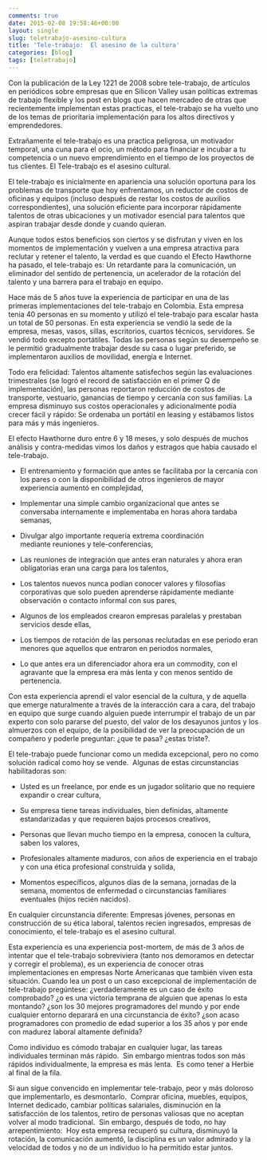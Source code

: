 ```yaml
---
comments: true
date: 2015-02-08 19:58:46+00:00
layout: single
slug: teletrabajo-asesino-cultura
title: 'Tele-trabajo:  El asesino de la cultura'
categories: [blog]
tags: [teletrabajo]
---
```


Con la publicación de la Ley 1221 de 2008 sobre tele-trabajo, de artículos en
periódicos sobre empresas que en Silicon Valley usan políticas extremas de
trabajo flexible y los post en blogs que hacen mercadeo de otras que
recientemente implementan estas practicas, el tele-trabajo se ha vuelto uno de
los temas de prioritaria implementación para los altos directivos y
emprendedores.

Extrañamente el tele-trabajo es una practica peligrosa, un motivador temporal,
una cuna para el ocio, un método para financiar e incubar a tu competencia o un
nuevo emprendimiento en el tiempo de los proyectos de tus clientes. El
Tele-trabajo es el asesino cultural.

El tele-trabajo es inicialmente en apariencia una solución oportuna para los
problemas de transporte que hoy enfrentamos, un reductor de costos de oficinas y
equipos (incluso después de restar los costos de auxilios correspondientes), una
solución eficiente para incorporar rápidamente talentos de otras ubicaciones y
un motivador esencial para talentos que aspiran trabajar desde donde y cuando
quieran.

Aunque todos estos beneficios son ciertos y se disfrutan y viven en los momentos
de implementación y vuelven a una empresa atractiva para reclutar y retener el
talento, la verdad es que cuando el Efecto Hawthorne ha pasado, el tele-trabajo
es: Un retardante para la comunicación, un eliminador del sentido de
pertenencia, un acelerador de la rotación del talento y una barrera para el
trabajo en equipo.

Hace más de 5 años tuve la experiencia de participar en una de las primeras
implementaciones del tele-trabajo en Colombia. Esta empresa tenia 40 personas en
su momento y utilizó el tele-trabajo para escalar hasta un total de 50
personas. En esta experiencia se vendió la sede de la empresa, mesas, vasos,
sillas, escritorios, cuartos técnicos, servidores. Se vendió todo excepto
portátiles. Todas las personas según su desempeño se le permitió gradualmente
trabajar desde su casa o lugar preferido, se implementaron auxilios de
movilidad, energía e Internet.

Todo era felicidad: Talentos altamente satisfechos según las evaluaciones
trimestrales (se logró el record de satisfacción en el primer Q de
implementación), las personas reportaron reducción de costos de transporte,
vestuario, ganancias de tiempo y cercanía con sus familias. La empresa disminuyo
sus costos operacionales y adicionalmente podía crecer fácil y rápido: Se
ordenaba un portátil en leasing y estábamos listos para más y más ingenieros.

El efecto Hawthorne duro entre 6 y 18 meses, y solo después de muchos análisis y
contra-medidas vimos los daños y estragos que había causado el tele-trabajo.

  * El entrenamiento y formación que antes se facilitaba por la cercanía con los
  pares o con la disponibilidad de otros ingenieros de mayor experiencia
  aumentó en complejidad,

  * Implementar una simple cambio organizacional que antes se conversaba
  internamente e implementaba en horas ahora tardaba semanas,

  * Divulgar algo importante requería extrema coordinación mediante reuniones
 y tele-conferencias,

  * Las reuniones de integración que antes eran naturales y ahora eran
  obligatorias eran una carga para los talentos,

  * Los talentos nuevos nunca podían conocer valores y filosofías corporativas
  que solo pueden aprenderse rápidamente mediante observación o contacto
  informal con sus pares,

  * Algunos de los empleados crearon empresas paralelas y prestaban servicios
  desde ellas,


  * Los tiempos de rotación de las personas reclutadas en ese periodo eran
  menores que aquellos que entraron en periodos normales,


  * Lo que antes era un diferenciador ahora era un commodity, con el agravante
  que la empresa era más lenta y con menos sentido de pertenencia.


Con esta experiencia aprendí el valor esencial de la cultura, y de aquella que
emerge naturalmente a través de la interacción cara a cara, del trabajo en
equipo que surge cuando alguien puede interrumpir el trabajo de un par experto
con solo pararse del puesto, del valor de los desayunos juntos y los almuerzos
con el equipo, de la posibilidad de ver la preocupación de un compañero y
poderle preguntar: ¿que te pasa? ¿estas triste?.

El tele-trabajo puede funcionar como un medida excepcional, pero no como
solución radical como hoy se vende.  Algunas de estas circunstancias
habilitadoras son:

  * Usted es un freelance, por ende es un jugador solitario que no requiere
  expandir o crear cultura,

  * Su empresa tiene tareas individuales, bien definidas, altamente
  estandarizadas y que requieren bajos procesos creativos,

  * Personas que llevan mucho tiempo en la empresa, conocen la cultura, saben
  los valores,

  * Profesionales altamente maduros, con años de experiencia en el trabajo y con
  una ética profesional construida y solida,

  * Momentos específicos, algunos días de la semana, jornadas de la semana,
  momentos de enfermedad o circunstancias familiares eventuales (hijos recién nacidos).

En cualquier circunstancia diferente: Empresas jóvenes, personas en construcción
de su ética laboral, talentos recien ingresados, empresas de conocimiento, el
tele-trabajo es el asesino cultural.

Esta experiencia es una experiencia post-mortem, de más de 3 años de intentar
que el tele-trabajo sobreviviera (tanto nos demoramos en detectar y corregir el
problema), es un experiencia de conocer otras implementaciones en empresas Norte
Americanas que también viven esta situación. Cuando lea un post o un caso
excepcional de implementación de tele-trabajo pregúntese: ¿verdaderamente es un
caso de éxito comprobado? ¿o es una victoria temprana de alguien que apenas lo
esta montando? ¿son los 30 mejores programadores del mundo y por ende cualquier
entorno deparará en una circunstancia de éxito? ¿son acaso programadores con
promedio de edad superior a los 35 años y por ende con madurez laboral altamente
definida?

Como individuo es cómodo trabajar en cualquier lugar, las tareas individuales
terminan más rápido.  Sin embargo mientras todos son más rápidos
individualmente, la empresa es más lenta.  Es como tener a Herbie al final de la
fila.

Si aun sigue convencido en implementar tele-trabajo, peor y más doloroso que
implementarlo, es desmontarlo.  Comprar oficina, muebles, equipos, Internet
dedicado, cambiar políticas salariales, disminución en la satisfacción de los
talentos, retiro de personas valiosas que no aceptan volver al modo
tradicional.  Sin embargo, después de todo, no hay arrepentimiento:  Hoy esta
empresa recuperó su cultura, disminuyó la rotación, la comunicación aumentó, la
disciplina es un valor admirado y la velocidad de todos y no de un individuo lo
ha permitido estar juntos.
